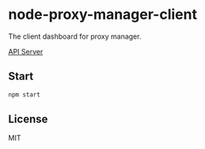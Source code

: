 # node-proxy-manager-client

The client dashboard for proxy manager.

[API Server](https://github.com/jigsawye/node-proxy-manager-server)

## Start

```sh
npm start
```

## License

MIT

